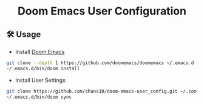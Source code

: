 <h1 align="center">Doom Emacs User Configuration</h1>

## 🛠 Usage

- Install [Doom Emacs](https://github.com/doomemacs/doomemacs)

```sh
git clone --depth 1 https://github.com/doomemacs/doomemacs ~/.emacs.d
~/.emacs.d/bin/doom install
```

- Install User Settings

```sh
git clone https://github.com/shans10/doom-emacs-user_config.git ~/.config/doom
~/.emacs.d/bin/doom sync
```
